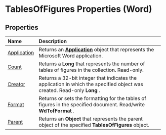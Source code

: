 
# TablesOfFigures Properties (Word)

## Properties



|**Name**|**Description**|
|:-----|:-----|
|[Application](2ee42183-a063-59c7-13d7-d3a860809a53.md)|Returns an  **[Application](d1cf6f8f-4e88-bf01-93b4-90a83f79cb44.md)** object that represents the Microsoft Word application.|
|[Count](d5fd1b6e-574c-d4ca-111b-483f58a1ed28.md)|Returns a  **Long** that represents the number of tables of figures in the collection. Read-only.|
|[Creator](096d73ca-aca9-49cc-26eb-c83575b4da0e.md)|Returns a 32-bit integer that indicates the application in which the specified object was created. Read-only  **Long** .|
|[Format](27459785-5bfc-cb63-f253-30d6ea2db6c3.md)|Returns or sets the formatting for the tables of figures in the specified document. Read/write  **WdTofFormat** .|
|[Parent](bea138b0-c091-337b-54ae-0e6d3254d9f5.md)|Returns an  **Object** that represents the parent object of the specified **TablesOfFigures** object.|
